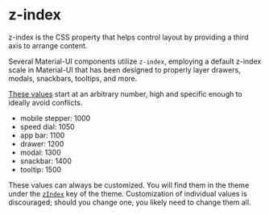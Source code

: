# z-index

<p class="description">z-index is the CSS property that helps control layout by providing a third axis to arrange content.</p>

Several Material-UI components utilize `z-index`, employing a default z-index scale in Material-UI
that has been designed to properly layer drawers, modals, snackbars, tooltips, and more.

[These values](https://github.com/mui-org/material-ui/blob/v4.x/packages/material-ui/src/styles/zIndex.js) start at an arbitrary number, high and specific enough to ideally avoid conflicts.

- mobile stepper: 1000
- speed dial: 1050
- app bar: 1100
- drawer: 1200
- modal: 1300
- snackbar: 1400
- tooltip: 1500

These values can always be customized.
You will find them in the theme under the [`zIndex`](/customization/default-theme/?expand-path=$.zIndex) key of the theme.
Customization of individual values is discouraged; should you change one, you likely need to change them all.
